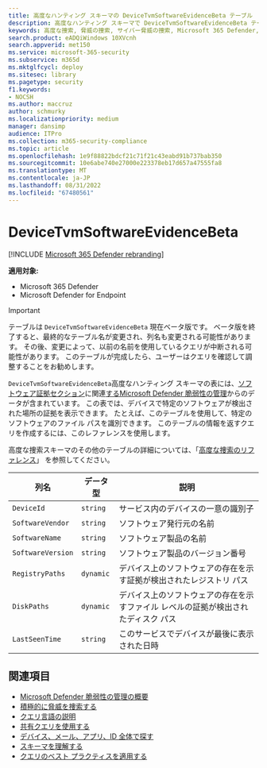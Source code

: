 ```yaml
---
title: 高度なハンティング スキーマの DeviceTvmSoftwareEvidenceBeta テーブル
description: 高度なハンティング スキーマで DeviceTvmSoftwareEvidenceBeta テーブルを使用する方法について説明します。
keywords: 高度な捜索, 脅威の捜索, サイバー脅威の捜索, Microsoft 365 Defender, microsoft 365, m365, 検索, クエリ, テレメトリ, スキーマ参照, kusto, テーブル, 列, データ型, 説明, 脅威&脆弱性管理, 証拠, ソフトウェア証拠, TVM, デバイス管理, ソフトウェア, インベントリ, 脆弱性, CVE ID, OS DeviceTvmSoftwareEvidenceBeta
search.product: eADQiWindows 10XVcnh
search.appverid: met150
ms.service: microsoft-365-security
ms.subservice: m365d
ms.mktglfcycl: deploy
ms.sitesec: library
ms.pagetype: security
f1.keywords:
- NOCSH
ms.author: maccruz
author: schmurky
ms.localizationpriority: medium
manager: dansimp
audience: ITPro
ms.collection: m365-security-compliance
ms.topic: article
ms.openlocfilehash: 1e9f88822bdcf21c71f21c43eabd91b737bab350
ms.sourcegitcommit: 10e6abe740e27000e223378eb17d657a47555fa8
ms.translationtype: MT
ms.contentlocale: ja-JP
ms.lasthandoff: 08/31/2022
ms.locfileid: "67480561"
---
```

# <a name="devicetvmsoftwareevidencebeta"></a>DeviceTvmSoftwareEvidenceBeta

[!INCLUDE [Microsoft 365 Defender rebranding](../includes/microsoft-defender.md)]


**適用対象:**
- Microsoft 365 Defender
- Microsoft Defender for Endpoint

> [!IMPORTANT]
> テーブルは `DeviceTvmSoftwareEvidenceBeta` 現在ベータ版です。 ベータ版を終了すると、最終的なテーブル名が変更され、列名も変更される可能性があります。 その後、変更によって、以前の名前を使用しているクエリが中断される可能性があります。 このテーブルが完成したら、ユーザーはクエリを確認して調整することをお勧めします。 

`DeviceTvmSoftwareEvidenceBeta`高度なハンティング スキーマの表には、[ソフトウェア証拠セクション](/microsoft-365/security/defender-endpoint/tvm-software-inventory#software-evidence)に関連[するMicrosoft Defender 脆弱性の管理](/windows/security/threat-protection/microsoft-defender-atp/next-gen-threat-and-vuln-mgt)からのデータが含まれています。 この表では、デバイスで特定のソフトウェアが検出された場所の証拠を表示できます。 たとえば、このテーブルを使用して、特定のソフトウェアのファイル パスを識別できます。 このテーブルの情報を返すクエリを作成するには、このレファレンスを使用します。

高度な捜索スキーマのその他のテーブルの詳細については、「[高度な捜索のリファレンス](advanced-hunting-schema-tables.md)」 を参照してください。

| 列名 | データ型 | 説明 |
|-------------|-----------|-------------|
| `DeviceId` | `string` | サービス内のデバイスの一意の識別子 |
| `SoftwareVendor` | `string` | ソフトウェア発行元の名前 |
| `SoftwareName` | `string` | ソフトウェア製品の名前 |
| `SoftwareVersion` | `string` | ソフトウェア製品のバージョン番号 |
| `RegistryPaths` | `dynamic` | デバイス上のソフトウェアの存在を示す証拠が検出されたレジストリ パス |
| `DiskPaths` | `dynamic` | デバイス上のソフトウェアの存在を示すファイル レベルの証拠が検出されたディスク パス |
| `LastSeenTime` | `string` | このサービスでデバイスが最後に表示された日時 |

## <a name="related-topics"></a>関連項目

- [Microsoft Defender 脆弱性の管理の概要](/windows/security/threat-protection/microsoft-defender-atp/next-gen-threat-and-vuln-mgt)
- [積極的に脅威を捜索する](advanced-hunting-overview.md)
- [クエリ言語の説明](advanced-hunting-query-language.md)
- [共有クエリを使用する](advanced-hunting-shared-queries.md)
- [デバイス、メール、アプリ、ID 全体で探す](advanced-hunting-query-emails-devices.md)
- [スキーマを理解する](advanced-hunting-schema-tables.md)
- [クエリのベスト プラクティスを適用する](advanced-hunting-best-practices.md)
